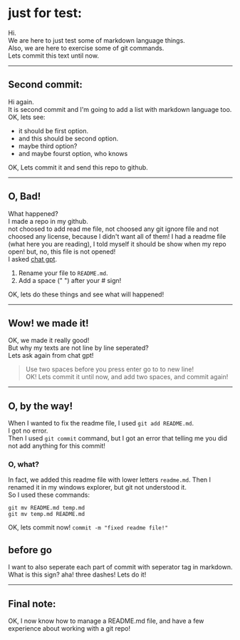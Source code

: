 # just for test:
Hi.  
We are here to just test some of markdown language things.  
Also, we are here to exercise some of git commands.  
Lets commit this text until now.  

---

## Second commit:
Hi again.  
It is second commit and I'm going to add a list with markdown language too.  
OK, lets see:  
- it should be first option.
- and this should be second option.
- maybe third option?
- and maybe fourst option, who knows

OK, Lets commit it and send this repo to github.

---

## O, Bad!
What happened?  
I made a repo in my github.  
not choosed to add read me file, not choosed any git ignore file and not choosed any license, because I didn't want all of them! I had a readme file (what here you are reading), I told myself it should be show when my repo open! but, no, this file is not opened!  
I asked [chat gpt](https://chatgpt.com).
1. Rename your file to `README.md`.
2. Add a space (" ") after your # sign!

OK, lets do these things and see what will happened!

---

## Wow! we made it!
OK, we made it really good!  
But why my texts are not line by line seperated?  
Lets ask again from chat gpt!  
> Use two spaces before you press enter go to to new line!  
OK! Lets commit it until now, and add two spaces, and commit again!

---

## O, by the way!
When I wanted to fix the readme file, I used `git add README.md`.  
I got no error.  
Then I used `git commit` command, but I got an error that telling me you did not add anything for this commit!  
### O, what?  
In fact, we added this readme file with lower letters `readme.md`. Then I renamed it in my windows explorer, but git not understood it.  
So I used these commands:
```git
git mv README.md temp.md
git mv temp.md README.md
```
OK, lets commit now!
`commit -m "fixed readme file!"`
## before go
I want to also seperate each part of commit with seperator tag in markdown. What is this sign? aha! three dashes! Lets do it!

---

## Final note:
OK, I now know how to manage a README.md file, and have a few experience about working with a git repo!